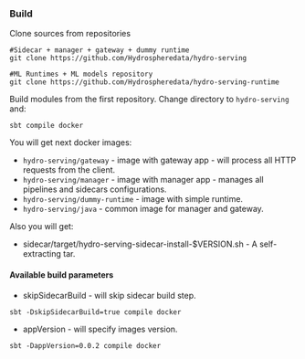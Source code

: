 ### Build
Clone sources from repositories
```
#Sidecar + manager + gateway + dummy runtime 
git clone https://github.com/Hydrospheredata/hydro-serving

#ML Runtimes + ML models repository
git clone https://github.com/Hydrospheredata/hydro-serving-runtime
```

Build modules from the first repository. Change directory to `hydro-serving` and:
```
sbt compile docker
```
You will get next docker images:
* `hydro-serving/gateway` - image with gateway app - will process all HTTP requests from the client.
* `hydro-serving/manager` - image with manager app - manages all pipelines and sidecars configurations.
* `hydro-serving/dummy-runtime` - image with simple runtime.
* `hydro-serving/java` - common image for manager and gateway.

Also you will get:
* sidecar/target/hydro-serving-sidecar-install-$VERSION.sh - A self-extracting tar.

#### Available build parameters
- skipSidecarBuild - will skip sidecar build step.
```
sbt -DskipSidecarBuild=true compile docker
```
- appVersion - will specify images version.
```
sbt -DappVersion=0.0.2 compile docker
```